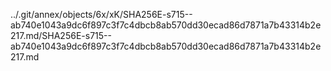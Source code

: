 ../.git/annex/objects/6x/xK/SHA256E-s715--ab740e1043a9dc6f897c3f7c4dbcb8ab570dd30ecad86d7871a7b43314b2e217.md/SHA256E-s715--ab740e1043a9dc6f897c3f7c4dbcb8ab570dd30ecad86d7871a7b43314b2e217.md